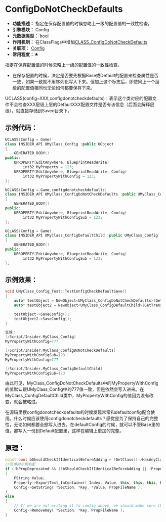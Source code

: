 # ConfigDoNotCheckDefaults

- **功能描述：**  指定在保存配置值的时候忽略上一级的配置值的一致性检查。
- **引擎模块：** Config
- **元数据类型：** bool
- **作用机制：** 在ClassFlags中增加[CLASS_ConfigDoNotCheckDefaults](../../../Flags/EClassFlags/CLASS_ConfigDoNotCheckDefaults.md)
- **关联项：** [Config](Config.md)
- **常用程度：★**

指定在保存配置值的时候忽略上一级的配置值的一致性检查。

- 在保存配置的时候，决定是否要先根据Base或Default的配置来检查属性是否一致，如果一致就不用序列化写入下来。但加上这个标志后，即使同上一个层级的配置值相同也无论如何都要保存下来。

UCLASS(config=XXX,configdonotcheckdefaults)：表示这个类对应的配置文件不会检查XXX层级上层的DefaultXXX配置文件是否有该信息（后面会解释层级），就直接存储到Saved目录下。

## 示例代码：

```cpp
UCLASS(Config = Game)
class INSIDER_API UMyClass_Config :public UObject
{
	GENERATED_BODY()
public:
	UPROPERTY(EditAnywhere, BlueprintReadWrite)
		int32 MyProperty = 123;
	UPROPERTY(EditAnywhere, BlueprintReadWrite, Config)
		int32 MyPropertyWithConfig = 123;
};

UCLASS(Config = Game,configdonotcheckdefaults)
class INSIDER_API UMyClass_ConfigDoNotCheckDefaults :public UMyClass_Config
{
	GENERATED_BODY()
public:
	UPROPERTY(EditAnywhere, BlueprintReadWrite, Config)
		int32 MyPropertyWithConfigSub = 123;
};

UCLASS(Config = Game)
class INSIDER_API UMyClass_ConfigDefaultChild :public UMyClass_Config
{
	GENERATED_BODY()
public:
	UPROPERTY(EditAnywhere, BlueprintReadWrite, Config)
		int32 MyPropertyWithConfigSub = 123;
};
```

## 示例效果：

```cpp
void UMyClass_Config_Test::TestConfigCheckDefaultSave()
{
	auto* testObject = NewObject<UMyClass_ConfigDoNotCheckDefaults>(GetTransientPackage(), TEXT("testObjectCheckDefault"));
	auto* testObject2 = NewObject<UMyClass_ConfigDefaultChild>(GetTransientPackage(), TEXT("testObjectDefaultChild"));

	testObject->SaveConfig();
	testObject2->SaveConfig();
}

生成：
[/Script/Insider.MyClass_Config]
MyPropertyWithConfig=777

[/Script/Insider.MyClass_ConfigDoNotCheckDefaults]
MyPropertyWithConfigSub=123
MyPropertyWithConfig=777

[/Script/Insider.MyClass_ConfigDefaultChild]
MyPropertyWithConfigSub=123
```

由此可见，MyClass_ConfigDoNotCheckDefaults中的MyPropertyWithConfig的值默认跟UMyClass_Config中的777值一致，但是依然会写入进来。在MyClass_ConfigDefaultChild类中，MyPropertyWithConfig的值因为没有改变，就会被略过。

在源码里搜configdonotcheckdefaults的时候发现常常和defaultconfig配合使用。什么时候应该使用configdonotcheckdefaults？感觉是为了保持自己的完整性，无论如何都要全部写入进去。在defaultConfig的时候，就可以不管Base里的值，都写入一份到Default配置里，这样在编辑上更加的完整。

## 原理：

```cpp
const bool bShouldCheckIfIdenticalBeforeAdding = !GetClass()->HasAnyClassFlags(CLASS_ConfigDoNotCheckDefaults) && !bPerObject && bIsPropertyInherited;
//简单的示例判断
if (!bPropDeprecated && (!bShouldCheckIfIdenticalBeforeAdding || !Property->Identical_InContainer(this, SuperClassDefaultObject, Index)))
{
	FString	Value;
	Property->ExportText_InContainer( Index, Value, this, this, this, PortFlags );
	Config->SetString( *Section, *Key, *Value, PropFileName );
}
else
{
	// If we are not writing it to config above, we should make sure that this property isn't stagnant in the cache.
	Config->RemoveKey( *Section, *Key, PropFileName );
}
```
